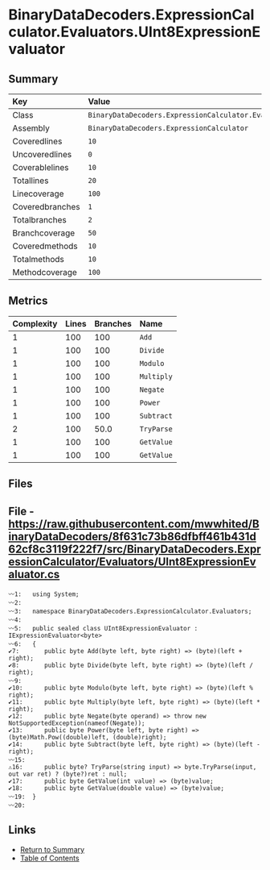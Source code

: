 ﻿# BinaryDataDecoders.ExpressionCalculator.Evaluators.UInt8ExpressionEvaluator

## Summary

| Key             | Value                                                                         |
| :-------------- | :---------------------------------------------------------------------------- |
| Class           | `BinaryDataDecoders.ExpressionCalculator.Evaluators.UInt8ExpressionEvaluator` |
| Assembly        | `BinaryDataDecoders.ExpressionCalculator`                                     |
| Coveredlines    | `10`                                                                          |
| Uncoveredlines  | `0`                                                                           |
| Coverablelines  | `10`                                                                          |
| Totallines      | `20`                                                                          |
| Linecoverage    | `100`                                                                         |
| Coveredbranches | `1`                                                                           |
| Totalbranches   | `2`                                                                           |
| Branchcoverage  | `50`                                                                          |
| Coveredmethods  | `10`                                                                          |
| Totalmethods    | `10`                                                                          |
| Methodcoverage  | `100`                                                                         |

## Metrics

| Complexity | Lines | Branches | Name       |
| :--------- | :---- | :------- | :--------- |
| 1          | 100   | 100      | `Add`      |
| 1          | 100   | 100      | `Divide`   |
| 1          | 100   | 100      | `Modulo`   |
| 1          | 100   | 100      | `Multiply` |
| 1          | 100   | 100      | `Negate`   |
| 1          | 100   | 100      | `Power`    |
| 1          | 100   | 100      | `Subtract` |
| 2          | 100   | 50.0     | `TryParse` |
| 1          | 100   | 100      | `GetValue` |
| 1          | 100   | 100      | `GetValue` |

## Files

## File - https://raw.githubusercontent.com/mwwhited/BinaryDataDecoders/8f631c73b86dfbff461b431d62cf8c3119f222f7/src/BinaryDataDecoders.ExpressionCalculator/Evaluators/UInt8ExpressionEvaluator.cs

```CSharp
〰1:   using System;
〰2:   
〰3:   namespace BinaryDataDecoders.ExpressionCalculator.Evaluators;
〰4:   
〰5:   public sealed class UInt8ExpressionEvaluator : IExpressionEvaluator<byte>
〰6:   {
✔7:       public byte Add(byte left, byte right) => (byte)(left + right);
✔8:       public byte Divide(byte left, byte right) => (byte)(left / right);
〰9:   
✔10:      public byte Modulo(byte left, byte right) => (byte)(left % right);
✔11:      public byte Multiply(byte left, byte right) => (byte)(left * right);
✔12:      public byte Negate(byte operand) => throw new NotSupportedException(nameof(Negate));
✔13:      public byte Power(byte left, byte right) => (byte)Math.Pow((double)left, (double)right);
✔14:      public byte Subtract(byte left, byte right) => (byte)(left - right);
〰15:  
⚠16:      public byte? TryParse(string input) => byte.TryParse(input, out var ret) ? (byte?)ret : null;
✔17:      public byte GetValue(int value) => (byte)value;
✔18:      public byte GetValue(double value) => (byte)value;
〰19:  }
〰20:  
```

## Links

* [Return to Summary](Summary.md)
* [Table of Contents](../TOC.md)


